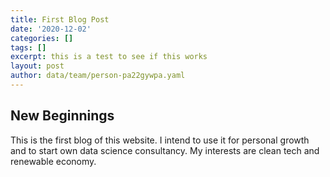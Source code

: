 ```yaml
---
title: First Blog Post
date: '2020-12-02'
categories: []
tags: []
excerpt: this is a test to see if this works
layout: post
author: data/team/person-pa22gywpa.yaml
---
```

## New Beginnings
This is the first blog of this website. I intend to use it for personal growth and to start own data science consultancy. My interests are clean tech and renewable economy.
